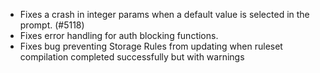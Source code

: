 - Fixes a crash in integer params when a default value is selected in the prompt. (#5118)
- Fixes error handling for auth blocking functions.
- Fixes bug preventing Storage Rules from updating when ruleset compilation completed successfully but with warnings

